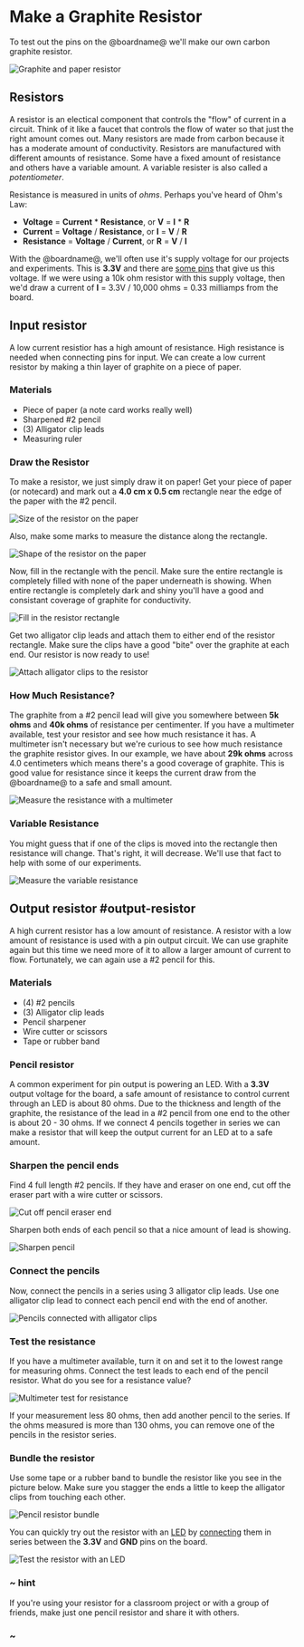 # Make a Graphite Resistor

To test out the pins on the @boardname@ we'll make our own carbon graphite resistor.

![Graphite and paper resistor](/static/cp/learn/pins-tutorial/make-a-resistor/graphite-resistor.jpg)

## Resistors

A resistor is an electical component that controls the "flow" of current in a circuit. Think of it like a faucet that controls the flow of water so that just the right amount comes out. Many resistors are made from carbon because it has a moderate amount of conductivity. Resistors are manufactured with different amounts of resistance. Some have a fixed amount of resistance and others have a variable amount. A variable resister is also called a _potentiometer_.

Resistance is measured in units of _ohms_. Perhaps you've heard of Ohm's Law:

* **Voltage** = **Current** \* **Resistance**, or **V** = **I** \* **R**
* **Current** = **Voltage** / **Resistance**, or **I** = **V** / **R**
* **Resistance** = **Voltage** / **Current**, or **R** = **V** / **I**

With the @boardname@, we'll often use it's supply voltage for our projects and experiments. This is **3.3V** and there are [some pins](https://learn.adafruit.com/adafruit-circuit-playground-express/pinouts#power-pads-4-3) that give us this voltage. If we were using a 10k ohm resistor with this supply voltage, then we'd draw a current of **I** = 3.3V / 10,000 ohms = 0.33 milliamps from the board.

## Input resistor

A low current resistior has a high amount of resistance. High resistance is needed when connecting pins for input. We can create a low current resistor by making a thin layer of graphite on a piece of paper.

### Materials

* Piece of paper (a note card works really well)
* Sharpened #2 pencil
* (3) Alligator clip leads
* Measuring ruler

### Draw the Resistor

To make a resistor, we just simply draw it on paper! Get your piece of paper (or notecard) and mark out a **4.0 cm x 0.5 cm** rectangle near the edge of the paper with the #2 pencil.

![Size of the resistor on the paper](/static/cp/learn/pins-tutorial/make-a-resistor/resistor-size.jpg)

Also, make some marks to measure the distance along the rectangle.

![Shape of the resistor on the paper](/static/cp/learn/pins-tutorial/make-a-resistor/resistor-rectangle.jpg)

Now, fill in the rectangle with the pencil. Make sure the entire rectangle is completely filled with none of the paper underneath is showing. When entire rectangle is completely dark and shiny you'll have a good and consistant coverage of graphite for conductivity.

![Fill in the resistor rectangle](/static/cp/learn/pins-tutorial/make-a-resistor/resistor-fill.jpg)

Get two alligator clip leads and attach them to either end of the resistor rectangle. Make sure the clips have a good "bite" over the graphite at each end. Our resistor is now ready to use!

![Attach alligator clips to the resistor](/static/cp/learn/pins-tutorial/make-a-resistor/clip-to-resistor.jpg)

### How Much Resistance?

The graphite from a #2 pencil lead will give you somewhere between **5k ohms** and **40k ohms** of resistance per centimenter. If you have a multimeter available, test your resistor and see how much resistance it has. A multimeter isn't necessary but we're curious to see how much resistance the graphite resistor gives. In our example, we have about **29k ohms** across 4.0 centimeters which means there's a good coverage of graphite. This is good value for resistance since it keeps the current draw from the @boardname@ to a safe and small amount.

![Measure the resistance with a multimeter](/static/cp/learn/pins-tutorial/make-a-resistor/multimeter-test.jpg)

### Variable Resistance

You might guess that if one of the clips is moved into the rectangle then resistance will change. That's right, it will decrease. We'll use that fact to help with some of our experiments.

![Measure the variable resistance](/static/cp/learn/pins-tutorial/make-a-resistor/variable-resistance.jpg)

## Output resistor #output-resistor

A high current resistor has a low amount of resistance. A resistor with a low amount of resistance is used with a pin output circuit. We can use graphite again but this time we need more of it to allow a larger amount of current to flow. Fortunately, we can again use a #2 pencil for this.

### Materials

* (4) #2 pencils
* (3) Alligator clip leads
* Pencil sharpener
* Wire cutter or scissors
* Tape or rubber band

### Pencil resistor

A common experiment for pin output is powering an LED. With a **3.3V** output voltage for the board, a safe amount of resistance to control current through an LED is about 80 ohms. Due to the thickness and length of the graphite, the resistance of the lead in a #2 pencil from one end to the other is about 20 - 30 ohms. If we connect 4 pencils together in series we can make a resistor that will keep the output current for an LED at to a safe amount.

### Sharpen the pencil ends

Find 4 full length #2 pencils. If they have and eraser on one end, cut off the eraser part with a wire cutter or scissors.

![Cut off pencil eraser end](/static/cp/learn/pins-tutorial/devices/cutoff-eraser.jpg)

Sharpen both ends of each pencil so that a nice amount of lead is showing.

![Sharpen pencil](/static/cp/learn/pins-tutorial/devices/sharpen-pencil.jpg)

### Connect the pencils

Now, connect the pencils in a series using 3 alligator clip leads. Use one alligator clip lead to connect each pencil end with the end of another.

![Pencils connected with alligator clips](/static/cp/learn/pins-tutorial/devices/connect-pencils.jpg)

### Test the resistance

If you have a multimeter available, turn it on and set it to the lowest range for measuring ohms. Connect the test leads to each end of the pencil resistor. What do you see for a resistance value?

![Multimeter test for resistance](/static/cp/learn/pins-tutorial/devices/test-resistance.jpg)

If your measurement less 80 ohms, then add another pencil to the series. If the ohms measured is more than 130 ohms, you can remove one of the pencils in the resistor series.

### Bundle the resistor

Use some tape or a rubber band to bundle the resistor like you see in the picture below. Make sure you stagger the ends a little to keep the alligator clips from touching each other.

![Pencil resistor bundle](/static/cp/learn/pins-tutorial/devices/resistor-bundle.jpg)

You can quickly try out the resistor with an [LED](https://www.adafruit.com/category/90
) by [connecting](/learnsystem/pins-tutorial/devices/led-connections) them in series between the **3.3V** and **GND** pins on the board.

![Test the resistor with an LED](/static/cp/learn/pins-tutorial/devices/led-resistor-test.jpg)

### ~ hint

If you're using your resistor for a classroom project or with a group of friends, make just one pencil resistor and share it with others.

### ~

